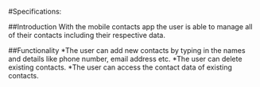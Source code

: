 #Specifications:

##Introduction
With the mobile contacts app the user is able to manage all of their contacts including their respective data.

##Functionality
*The user can add new contacts by typing in the names and details like phone number, email address etc.
*The user can delete existing contacts.
*The user can access the contact data of existing contacts.